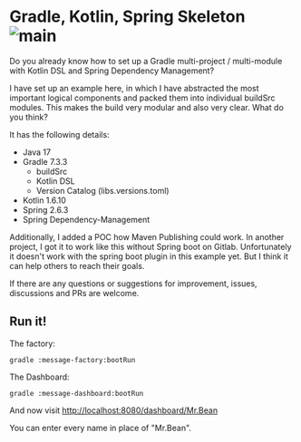 # Gradle, Kotlin, Spring Skeleton ![main](https://github.com/mrclrchtr/gradle-kotlin-spring/workflows/CI/badge.svg)

Do you already know how to set up a Gradle multi-project / multi-module with Kotlin DSL and Spring Dependency
Management?

I have set up an example here, in which I have abstracted the most important logical components and packed them into
individual buildSrc modules. This makes the build very modular and also very clear. What do you think?

It has the following details:

- Java 17
- Gradle 7.3.3
  - buildSrc
  - Kotlin DSL
  - Version Catalog (libs.versions.toml)
- Kotlin 1.6.10
- Spring 2.6.3
- Spring Dependency-Management

Additionally, I added a POC how Maven Publishing could work. In another project, I got it to work like this without
Spring boot on Gitlab. Unfortunately it doesn't work with the spring boot plugin in this example yet. But I think it can
help others to reach their goals.

If there are any questions or suggestions for improvement, issues, discussions and PRs are welcome.

## Run it!

The factory:

    gradle :message-factory:bootRun

The Dashboard:

    gradle :message-dashboard:bootRun

And now visit <http://localhost:8080/dashboard/Mr.Bean>

You can enter every name in place of "Mr.Bean". 
